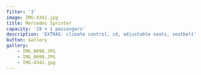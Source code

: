```yaml
---
filter: '3'
image: IMG-4341.jpg
title: Mercedes Sprinter
capacity: '19 + 1 passangers'
description: 'EXTRAS: climate control, cd, adjustable seats, seatbelt'
button: Gallery
gallery:
    - IMG_0098.JPG
    - IMG_0099.JPG
    - IMG-4341.jpg
---
```

